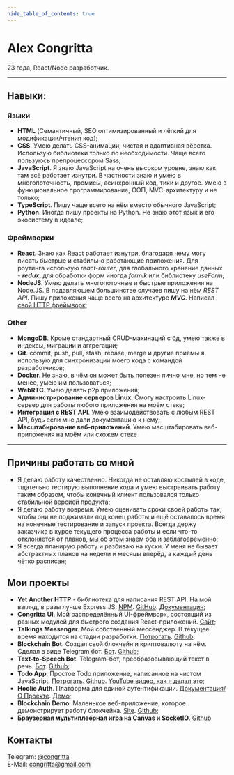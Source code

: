 ```yaml
---
hide_table_of_contents: true
---
```


# Alex Congritta

23 года, React/Node разработчик.

---

## Навыки:

### Языки

- **HTML** (Семантичный, SEO оптимизированный и лёгкий для модификации/чтения код);
- **CSS**. Умею делать CSS-анимации, чистая и адаптивная вёрстка. Использую библиотеки только по необходимости. Чаще
  всего пользуюсь препроцессором Sass;
- **JavaScript**. Я знаю JavaScript на очень высоком уровне, знаю как там всё работает изнутри. В частности знаю и
  умею в многопоточность, промисы, асинхронный код, тики и другое. Умею в функциональное программирование, ООП,
  MVC-архитектуру и не только;
- **TypeScript**. Пишу чаще всего на нём вместо обычного JavaScript;
- **Python**. Иногда пишу проекты на Python. Не знаю этот язык и его экосистему в идеале;

### Фреймворки

- **React**. Знаю как React работает изнутри, благодаря чему могу писать быстрые и стабильно работающие приложения. Для роутинга использую _react-router_, для глобального хранение данных - **_redux_**, для обработки форм иногда _formik_ или библиотеку _useForm_;
- **NodeJS**. Умею делать многопоточные и быстрые приложения на Node.JS. В подавляющем большинстве случаев пишу на нём _REST API_. Пишу приложения чаще всего на архитектуре **_MVC_**. Написал [свой HTTP фреймворк](https://yah.congritta.com);

### Other

- **MongoDB**. Кроме стандартный CRUD-махинаций с бд, умею также в индексы, миграции и аггрегации;
- **Git**. commit, push, pull, stash, rebase, merge и другие приёмы я использую для синхронизации моего кода с командой разработчиков;
- **Docker**. Не знаю, в чём он может быть полезен лично мне, но тем не менее, умею им пользоваться;
- **WebRTC**. Умею делать p2p приложения;
- **Администрирование серверов Linux**. Смогу настроить Linux-сервер для работы любого приложения на моём стеке;
- **Интеграция с REST API**. Умею взаимодействовать с любым REST API, будь если мне дали документацию к нему;
- **Масштабирование веб-приложений**. Умею масштабировать веб-приложения на моём или схожем стеке

---

## Причины работать со мной

- Я делаю работу качественно. Никогда не оставляю костылей в коде, тщательно тестирую выполнение кода и умею выстраивать работу таким образом, чтобы конечный клиент пользовался только стабильной версией продукта;
- Я делаю работу вовремя. Умею оценивать сроки своей работы так, чтобы они не поджимали под конец работы и ещё оставалось время на конечные тестирование и запуск проекта. Всегда держу заказчика в курсе текущего процесса работы и если что-то отклоняется от планов, мы об этом знаем оба и заблаговременно;
- Я всегда планирую работу и разбиваю на куски. У меня не бывает абстрактных планов на недели и месяцы вперёд, а каждый день чётко расписан;

## Мои проекты

- **Yet Another HTTP** - библиотека для написания REST API. На мой взгляд, в разы лучше
  Express.JS. [NPM](https://npmjs.com/package/yet-another-http). [GitHub](https://github.com/congritta/yet-another-http). [Документация](https://yah.congritta.com);
- **Congritta UI**. Мой распределённый UI-фреймворк, состоящий из разных модулей для быстрого создания React-приложений. [Сайт](https://ui.congritta.com);
- **Talkings Messenger**. Мой собственный мессенджер. В текущее время находится на стадии
  разработки. [Потрогать](https://git.congritta.com/talkings-frontend). [Github](https://github.com/congritta/talkings-frontend);
- **Blockchain Bot**. Создал свой блокчейн и криптовалюту на нём. Сделал в виде Telegram
  бот. [Бот](https://t.me/congrittaBlockchainBot). [Github](https://github.com/congritta/blockchain-bot);
- **Text-to-Speech Bot**. Telegram-бот, преобразовывающий текст в
  речь. [Бот](https://t.me/congrittaTtsBot). [Github](https://github.com/congritta/tts-bot);
- **Todo App**. Простое Todo приложение, написанное на чистом
  JavaScript. [Потрогать](https://git.congritta.com/todoshkas). [Github](https://github.com/congritta/todoshkas). [YouTube видео, как я делал это](https://youtu.be/c8iOL_Gq6sM);
- **Hoolie Auth**. Платформа для единой
  аутентификации. [Документация/О Проекте](https://auth-docs.hoolie.org). [Демо](https://demo.auth.hoolie.org);
- **Blockchain Demo**. Маленькое веб-приложение, которое демонстрирует работу
  блокчейна. [Site](https://git.congritta.com/blockchain-demo). [Github](https://github.com/congritta/blockchain-demo);
- **Браузерная мультиплеерная игра на Canvas и SocketIO**. [Github](https://github.com/congritta/game-frontend)

## Контакты

Telegram: [@congritta](https://t.me/congritta)<br />
E-Mail: congritta@gmail.com
